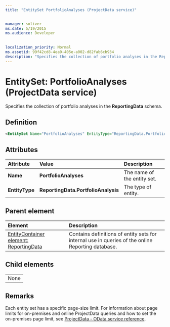 ```yaml
---
title: "EntitySet PortfolioAnalyses (ProjectData service)"

 
manager: soliver
ms.date: 5/19/2015
ms.audience: Developer
 
 
localization_priority: Normal
ms.assetid: 99f42cd8-4ea0-405e-a002-d82fab6cb934
description: "Specifies the collection of portfolio analyses in the ReportingData schema."
---
```


# EntitySet: PortfolioAnalyses (ProjectData service)

Specifies the collection of portfolio analyses in the **ReportingData** schema. 
  
## Definition

```XML
<EntitySet Name="PortfolioAnalyses" EntityType="ReportingData.PortfolioAnalysis" />

```

## Attributes

|**Attribute**|**Value**|**Description**|
|:-----|:-----|:-----|
|**Name** <br/> |**PortfolioAnalyses** <br/> |The name of the entity set.  <br/> |
|**EntityType** <br/> |**ReportingData.PortfolioAnalysis** <br/> |The type of entity.  <br/> |
   
## Parent element

|**Element**|**Description**|
|:-----|:-----|
|[EntityContainer element: ReportingData](entitycontainer-reportingdata-projectdata-service.md) <br/> |Contains definitions of entity sets for internal use in queries of the online Reporting database.  <br/> |
   
## Child elements

||
|:-----|
|None |
   
## Remarks

Each entity set has a specific page-size limit. For information about page limits for on-premises and online ProjectData queries and how to set the on-premises page limit, see [ProjectData - OData service reference](projectdataproject-odata-service-reference.md).
  

